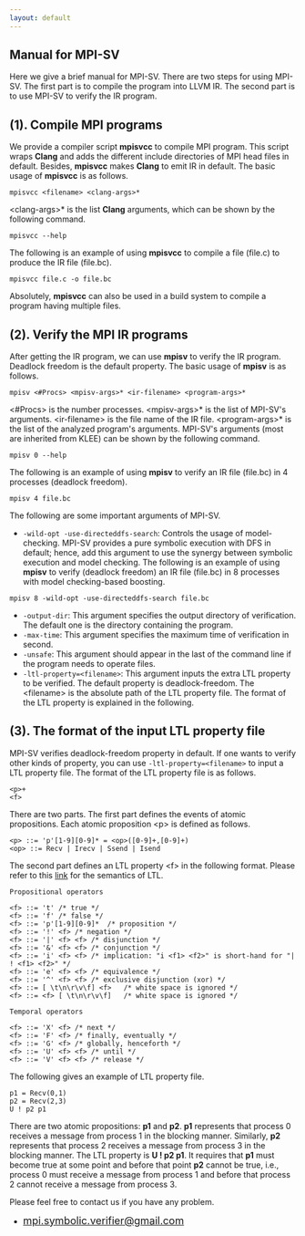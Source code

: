 ```yaml
---
layout: default
---
```

## **Manual for MPI-SV**

Here we give a brief manual for MPI-SV. There are two steps for using MPI-SV. The first part is to compile the program into LLVM IR. The second part is to use MPI-SV to verify the IR program.

## [](#header-2)**(1). Compile MPI programs**

We provide a compiler script **mpisvcc** to compile MPI program. This script wraps **Clang** and adds the different include directories of MPI head files in default. Besides, **mpisvcc** makes **Clang** to emit IR in default. The basic usage of **mpisvcc** is as follows.
```
mpisvcc <filename> <clang-args>*
```
&lt;clang-args&gt;* is the list **Clang** arguments, which can be shown by the following command.
```
mpisvcc --help
```

The following is an example of using **mpisvcc** to compile a file (file.c) to produce the IR file (file.bc).
```
mpisvcc file.c -o file.bc
```

Absolutely, **mpisvcc** can also be used in a build system to compile a program having multiple files.

## [](#header-2)**(2). Verify the MPI IR programs**


After getting the IR program, we can use **mpisv** to verify the IR program. Deadlock freedom is the default property. The basic usage of **mpisv** is as follows.
```
mpisv <#Procs> <mpisv-args>* <ir-filename> <program-args>*
```
&lt;#Procs&gt; is the number processes. &lt;mpisv-args&gt;* is the list of MPI-SV's arguments. &lt;ir-filename&gt; is the file name of the IR file. &lt;program-args&gt;* is the list of the analyzed program's arguments. MPI-SV's arguments (most are inherited from KLEE) can be shown by the following command.
```
mpisv 0 --help
```

The following is an example of using **mpisv** to verify an IR file (file.bc) in 4 processes (deadlock freedom).
```
mpisv 4 file.bc
```

The following are some important arguments of MPI-SV.

*   `-wild-opt -use-directeddfs-search`: Controls the usage of model-checking. MPI-SV provides a pure symbolic execution with DFS in default; hence, add this argument to use the synergy between symbolic execution and model checking. The following is an example of using **mpisv** to verify (deadlock freedom) an IR file (file.bc) in 8 processes with model checking-based boosting.
```
mpisv 8 -wild-opt -use-directeddfs-search file.bc
```
*   `-output-dir`: This argument specifies the output directory of verification. The default one is the directory containing the program.
*   `-max-time`: This argument specifies the maximum time of verification in second.
*   `-unsafe`: This argument should appear in the last of the command line if the program needs to operate files.
*   `-ltl-property=<filename>`: This argument inputs the extra LTL property to be verified. The default property is deadlock-freedom. The &lt;filename&gt; is the absolute path of the LTL property file. The format of the LTL property is explained in the following.

## [](#header-2)**(3). The format of the input LTL property file**

MPI-SV verifies deadlock-freedom property in default. If one wants to verify other kinds of property, you can use `-ltl-property=<filename>` to input a LTL property file. The format of the LTL property file is as follows. 
```
<p>+
<f>
```
There are two parts. The first part defines the events of atomic propositions. Each atomic proposition &lt;p&gt; is defined as follows.
```
<p> ::= 'p'[1-9][0-9]* = <op>([0-9]+,[0-9]+)
<op> ::= Recv | Irecv | Ssend | Isend
```
The second part defines an LTL property &lt;f&gt; in the following format. Please refer to this [link](https://en.wikipedia.org/wiki/Linear_temporal_logic) for the semantics of LTL.	
```
Propositional operators

<f> ::=	't'	/* true */
<f> ::=	'f'	/* false */
<f> ::=	'p'[1-9][0-9]*	/* proposition */
<f> ::=	'!' <f>	/* negation */
<f> ::=	'|' <f> <f>	/* disjunction */
<f> ::=	'&' <f> <f>	/* conjunction */
<f> ::=	'i' <f> <f>	/* implication: "i <f1> <f2>" is short-hand for "| ! <f1> <f2>" */
<f> ::=	'e' <f> <f>	/* equivalence */
<f> ::=	'^' <f> <f>	/* exclusive disjunction (xor) */
<f> ::=	[ \t\n\r\v\f] <f>	/* white space is ignored */
<f> ::=	<f> [ \t\n\r\v\f]	/* white space is ignored */

Temporal operators

<f> ::=	'X' <f>	/* next */
<f> ::=	'F' <f>	/* finally, eventually */
<f> ::=	'G' <f>	/* globally, henceforth */
<f> ::=	'U' <f> <f>	/* until */
<f> ::=	'V' <f> <f>	/* release */
```
The following gives an example of LTL property file.
```
p1 = Recv(0,1)
p2 = Recv(2,3)
U ! p2 p1
```
There are two atomic propositions: **p1** and **p2**. **p1** represents that process 0 receives a message from process 1 in the blocking manner. Similarly, **p2** represents that process 2 receives a message from process 3 in the blocking manner. The LTL property is **U ! p2 p1**. It requires that **p1** must become true at some point and before that point **p2** cannot be true, i.e., process 0 must receive a message from process 1 and before that process 2 cannot receive a message from process 3. 

Please feel free to contact us if you have any problem.

*   <font color="#0000FF" size="4">mpi.symbolic.verifier@gmail.com</font>
